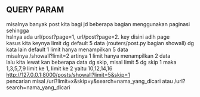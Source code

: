 ## QUERY PARAM
misalnya banyak post kita bagi jd beberapa bagian menggunakan paginasi sehingga<br>
hslnya ada url/post?page=1, url/post?page=2. key disini adlh page<br>
kasus kita keynya limit dg default 5 data (routers/post.py bagian showall) dg kata lain default 1 limit hanya menampilkan 5 data<br>misalnya /showall?limit=2 artinya 1 limit hanya menampilkan 2 data<br>
lalu kita lewat kan beberapa data dg skip, misal limit 5 dg skip 1 maka 1,3,5,7,9 limit ke 1, limit ke 2 yaitu 10,12,14,16<br>
http://127.0.0.1:8000/posts/showall?limit=5&skip=1 <br>
pencarian misal /url?limit=x&skip=y&search=nama_yang_dicari atau /url?search=nama_yang_dicari